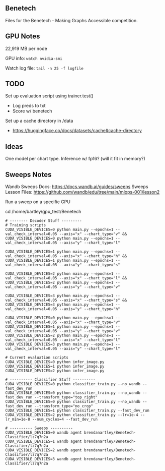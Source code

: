 ## Benetech

Files for the Benetech - Making Graphs Accessible competition.

## GPU Notes

22,919 MB per node

GPU info: `watch nvidia-smi`

Watch log file: `tail -n 25 -f logfile`

## TODO

Set up evaluation script using trainer.test()
- Log preds to txt
- Score w/ benetech

Set up a cache directory in /data
- https://huggingface.co/docs/datasets/cache#cache-directory

## Ideas

One model per chart type. Inference w/ fp16? (will it fit in memory?)

## Sweeps Notes

Wandb Sweeps Docs: https://docs.wandb.ai/guides/sweeps
Sweeps Lesson Files: https://github.com/wandb/edu/tree/main/mlops-001/lesson2

Run a sweep on a specific GPU

cd /home/bartley/gpu_test/Benetech
```
# -------- Decoder Stuff ---------
# Training scripts
CUDA_VISIBLE_DEVICES=0 python main.py --epochs=1 --val_check_interval=0.05 --axis="x" --chart_type="v" && CUDA_VISIBLE_DEVICES=0 python main.py --epochs=1 --val_check_interval=0.05 --axis="y" --chart_type="l"

CUDA_VISIBLE_DEVICES=1 python main.py --epochs=1 --val_check_interval=0.05 --axis="x" --chart_type="h" && CUDA_VISIBLE_DEVICES=1 python main.py --epochs=1 --val_check_interval=0.05 --axis="y" --chart_type="s"

CUDA_VISIBLE_DEVICES=2 python main.py --epochs=1 --val_check_interval=0.05 --axis="x" --chart_type="l" && CUDA_VISIBLE_DEVICES=2 python main.py --epochs=1 --val_check_interval=0.05 --axis="y" --chart_type="v"

CUDA_VISIBLE_DEVICES=3 python main.py --epochs=1 --val_check_interval=0.05 --axis="x" --chart_type="s" && CUDA_VISIBLE_DEVICES=3 python main.py --epochs=1 --val_check_interval=0.05 --axis="y" --chart_type="h"

CUDA_VISIBLE_DEVICES=0 python main.py --epochs=1 --val_check_interval=0.05 --axis="x" --chart_type="v"
CUDA_VISIBLE_DEVICES=1 python main.py --epochs=1 --val_check_interval=0.05 --axis="y" --chart_type="v"
CUDA_VISIBLE_DEVICES=2 python main.py --epochs=1 --val_check_interval=0.05 --axis="x" --chart_type="l"
CUDA_VISIBLE_DEVICES=3 python main.py --epochs=1 --val_check_interval=0.05 --axis="y" --chart_type="l"

# Current evaluation scripts
CUDA_VISIBLE_DEVICES=0 python infer_image.py
CUDA_VISIBLE_DEVICES=1 python infer_image.py
CUDA_VISIBLE_DEVICES=2 python infer_image.py

# ---------- Classifier Stuff ----------
CUDA_VISIBLE_DEVICES=0 python classifier_train.py --no_wandb --fast_dev_run
CUDA_VISIBLE_DEVICES=0 python classifier_train.py --no_wandb --fast_dev_run --transform_type="top_right"
CUDA_VISIBLE_DEVICES=0 python classifier_train.py --no_wandb --fast_dev_run --transform_type="no_crop"
CUDA_VISIBLE_DEVICES=1 python classifier_train.py --fast_dev_run
CUDA_VISIBLE_DEVICES=2 python classifier_train.py --lr=1e-4 --lr_min=1e-8 --num_cycles=4 --fast_dev_run

# ---------- Sweeps ----------
CUDA_VISIBLE_DEVICES=0 wandb agent brendanartley/Benetech-Classifier/lz7q7n2a
CUDA_VISIBLE_DEVICES=1 wandb agent brendanartley/Benetech-Classifier/lz7q7n2a
CUDA_VISIBLE_DEVICES=2 wandb agent brendanartley/Benetech-Classifier/lz7q7n2a
CUDA_VISIBLE_DEVICES=3 wandb agent brendanartley/Benetech-Classifier/lz7q7n2a
```